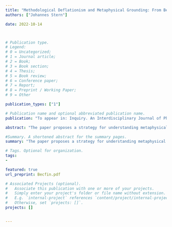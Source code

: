 ```yaml
---
title: "Methodological Deflationism and Metaphysical Grounding: From Because via Truth to Ground"
authors: ["Johannes Stern"]

date: 2022-10-14



# Publication type.
# Legend:
# 0 = Uncategorized;
# 1 = Journal article;
# 2 = Book;
# 3 = Book section;
# 4 = Thesis;
# 5 = Book review;
# 6 = Conference paper;
# 7 = Report;
# 8 = Preprint / Working Paper;
# 9 = Other

publication_types: ["1"]

# Publication name and optional abbreviated publication name.
publication: "To appear in: Inquiry. An Interdisciplinary Journal of Philosophy"

abstract: "The paper proposes a strategy for understanding metaphysical grounding in deflationary terms and, more generally, proposes a form of methodological deflationism with respect to the notions of ground. The idea is to define a deflationary *is grounded in*-predicate by appeal to the two-place non-causal connective `because' and a deflationary truth predicate. To this end we discuss the explanatory role of the truth-predicate in non-causal explanations and develop a theory of truth for the language of the `because'-connective. We argue that at least from a logical perspective our deflationary notion of ground is up to the task."

#Summary. A shortened abstract for the summary pages.
summary: "The paper proposes a strategy for understanding metaphysical grounding in deflationary terms and, more generally, proposes a form of methodological deflationism with respect to the notions of ground."

# Tags. Optional for organization.
tags:
-

featured: true
url_preprint: Becfin.pdf

# Associated Projects (optional).
#   Associate this publication with one or more of your projects.
#   Simply enter your project's folder or file name without extension.
#   E.g. `internal-project` references `content/project/internal-project/index.md`.
#   Otherwise, set `projects: []`.
projects: []


---
```

